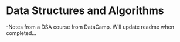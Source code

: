 # Data Structures and Algorithms
-Notes from a DSA course from DataCamp. Will update readme when completed...
